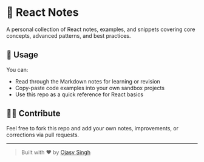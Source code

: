 # 📘 React Notes

A personal collection of React notes, examples, and snippets covering core concepts, advanced patterns, and best practices.

## 📝 Usage

You can:
- Read through the Markdown notes for learning or revision
- Copy-paste code examples into your own sandbox projects
- Use this repo as a quick reference for React basics

## 🧑‍💻 Contribute

Feel free to fork this repo and add your own notes, improvements, or corrections via pull requests.


---

> Built with ❤️ by [Ojasv Singh](https://github.com/ojasvsingh71)
